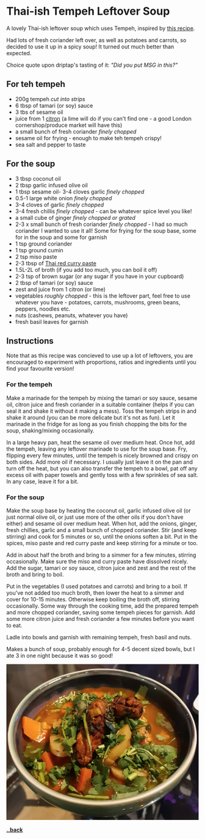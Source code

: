 # Thai-ish Tempeh Leftover Soup

A lovely Thai-ish leftover soup which uses Tempeh, inspired by [this recipe](https://www.foodandspice.com/2012/09/thai-red-curry-tempeh-soup.html).

Had lots of fresh coriander left over, as well as potatoes and carrots, so decided to use it up in a spicy soup! It turned out much better than expected.

Choice quote upon driptap's tasting of it: *"Did you put MSG in this?"*

## For teh tempeh

- 200g tempeh *cut into strips*
- 6 tbsp of tamari (or soy) sauce
- 3 tbs of sesame oil
- juice from 1 [citron](https://en.wikipedia.org/wiki/Citron) (a lime will do if you can't find one - a good London cornershop/produce market will have this)
- a small bunch of fresh coriander *finely chopped*
- sesame oil for frying - enough to make teh tempeh crispy!
- sea salt and pepper to taste

## For the soup

- 3 tbsp coconut oil
- 2 tbsp garlic infused olive oil
- 1 tbsp sesame oil- 3-4 cloves garlic *finely chopped*
- 0.5-1 large white onion *finely chopped*
- 3-4 cloves of garlic *finely chopped*
- 3-4 fresh chillis *finely chopped* - can be whatever spice level you like!
- a small cube of ginger *finely chopped or grated*
- 2-3 x small bunch of fresh coriander *finely chopped* - I had so much coriander I wanted to use it all! Some for frying for the soup base, some for in the soup and some for garnish
- 1 tsp ground coriander
- 1 tsp ground cumin
- 2 tsp miso paste
- 2-3 tbsp of [Thai red curry paste](https://www.thai-food-online.co.uk/products/thai-red-curry-paste-400g-maeploy)
- 1.5L-2L of broth (if you add too much, you can boil it off)
- 2-3 tsp of brown sugar (or any sugar if you have in your cupboard)
- 2 tbsp of tamari (or soy) sauce
- zest and juice from 1 citron (or lime)
- vegetables *roughly chopped* - this is the leftover part, feel free to use whatever you have - potatoes, carrots, mushrooms, green beans, peppers, noodles etc.
- nuts (cashews, peanuts, whatever you have)
- fresh basil leaves for garnish

## Instructions

Note that as this recipe was concieved to use up a lot of leftovers, you are encouraged to experiment with proportions, ratios and ingredients until you find your favourite version!

### For the tempeh

Make a marinade for the tempeh by mixing the tamari or soy sauce, sesame oil, citron juice and fresh coriander in a suitable container (helps if you can seal it and shake it without it making a mess). Toss the tempeh strips in and shake it around (you can be more delicate but it's not as fun). Let it marinade in the fridge for as long as you finish chopping the bits for the soup, shaking/mixing occasionally.

In a large heavy pan, heat the sesame oil over medium heat. Once hot, add the tempeh, leaving any leftover marinade to use for the soup base. Fry, flipping every few minutes, until the tempeh is nicely browned and crispy on both sides. Add more oil if necessary. I usually just leave it on the pan and turn off the heat, but you can also transfer the tempeh to a bowl, pat off any excess oil with paper towels and gently toss with a few sprinkles of sea salt. In any case, leave it for a bit.

### For the soup

Make the soup base by heating the coconut oil, garlic infused olive oil (or just normal olive oil, or just use more of the other oils if you don't have either) and sesame oil over medium heat. When hot, add the onions, ginger, fresh chillies, garlic and a small bunch of chopped coriander. Stir (and keep stirring) and cook for 5 minutes or so, until the onions soften a bit. Put in the spices, miso paste and red curry paste and keep stirring for a minute or too.

Add in about half the broth and bring to a simmer for a few minutes, stirring occasionally. Make sure the miso and curry paste have dissolved nicely. Add the sugar, tamari or soy sauce, citron juice and zest and the rest of the broth and bring to boil.

Put in the vegetables (I used potatoes and carrots) and bring to a boil. If you've not added too much broth, then lower the heat to a simmer and cover for 10-15 minutes. Otherwise keep boiling the broth off, stirring occasionally. Some way through the cooking time, add the prepared tempeh and more chopped coriander, saving some tempeh pieces for garnish. Add some more citron juice and fresh coriander a few minutes before you want to eat.

Ladle into bowls and garnish with remaining tempeh, fresh basil and nuts.

Makes a bunch of soup, probably enough for 4-5 decent sized bowls, but I ate 3 in one night because it was so good!

![Tasty bowl of soup, with garnish](/src/images/bowlofsoup.png)

[__\.\.back__](../readme.md)
